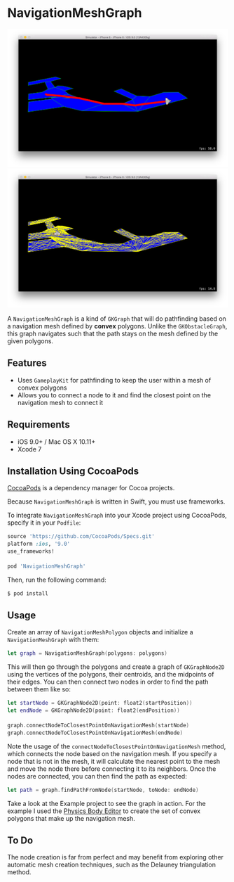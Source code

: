 # NavigationMeshGraph

![The pathfinding in action](Screenshots/pathfinding.png)
![A visual representation of the node connections](Screenshots/connectednodes.png)

A `NavigationMeshGraph` is a kind of `GKGraph` that will do pathfinding based on a navigation mesh defined by **convex** polygons. Unlike the `GKObstacleGraph`, this graph navigates such that the path stays on the mesh defined by the given polygons.

## Features

- Uses `GameplayKit` for pathfinding to keep the user within a mesh of convex polygons
- Allows you to connect a node to it and find the closest point on the navigation mesh to connect it

## Requirements

- iOS 9.0+ / Mac OS X 10.11+
- Xcode 7

## Installation Using CocoaPods

[CocoaPods](http://cocoapods.org) is a dependency manager for Cocoa projects.

Because `NavigationMeshGraph` is written in Swift, you must use frameworks.

To integrate `NavigationMeshGraph` into your Xcode project using CocoaPods, specify it in your `Podfile`:

```ruby
source 'https://github.com/CocoaPods/Specs.git'
platform :ios, '9.0'
use_frameworks!

pod 'NavigationMeshGraph'
```

Then, run the following command:

```bash
$ pod install
```

## Usage

Create an array of `NavigationMeshPolygon` objects and initialize a `NavigationMeshGraph` with them:

```swift
let graph = NavigationMeshGraph(polygons: polygons)
```

This will then go through the polygons and create a graph of `GKGraphNode2D` using the vertices of the polygons, their centroids, and the midpoints of their edges. You can then connect two nodes in order to find the path between them like so:

```swift
let startNode = GKGraphNode2D(point: float2(startPosition))
let endNode = GKGraphNode2D(point: float2(endPosition))

graph.connectNodeToClosestPointOnNavigationMesh(startNode)
graph.connectNodeToClosestPointOnNavigationMesh(endNode)
```

Note the usage of the `connectNodeToClosestPointOnNavigationMesh` method, which connects the node based on the navigation mesh. If you specify a node that is not in the mesh, it will calculate the nearest point to the mesh and move the node there before connecting it to its neighbors. Once the nodes are connected, you can then find the path as expected:

```swift
let path = graph.findPathFromNode(startNode, toNode: endNode)
```

Take a look at the Example project to see the graph in action. For the example I used the [Physics Body Editor](http://www.aurelienribon.com/blog/projects/physics-body-editor/) to create the set of convex polygons that make up the navigation mesh.

## To Do

The node creation is far from perfect and may benefit from exploring other automatic mesh creation techniques, such as the Delauney triangulation method.